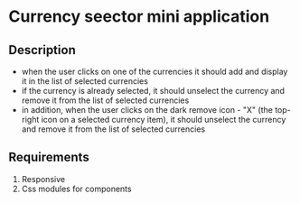  # Currency seector mini application

 ## Description
* when the user clicks on one of the currencies it should add and display it in the list of selected currencies
* if the currency is already selected, it should unselect the currency and remove it from the list of selected currencies
* in addition, when the user clicks on the dark remove icon - "X" (the top-right icon on a selected currency item), it should unselect the currency and remove it from the list of selected currencies

 ## Requirements
 1. Responsive
 2. Css modules for components
